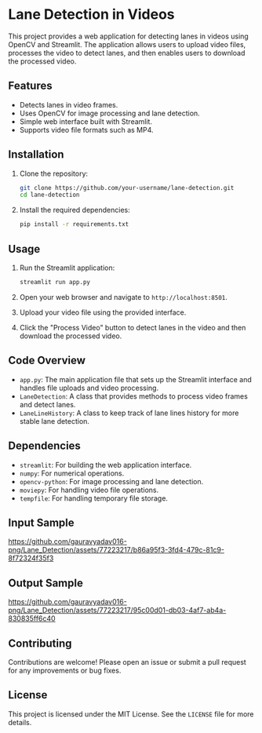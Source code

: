 # Lane Detection in Videos

This project provides a web application for detecting lanes in videos using OpenCV and Streamlit. The application allows users to upload video files, processes the video to detect lanes, and then enables users to download the processed video.

## Features

- Detects lanes in video frames.
- Uses OpenCV for image processing and lane detection.
- Simple web interface built with Streamlit.
- Supports video file formats such as MP4.

## Installation

1. Clone the repository:
   ```bash
   git clone https://github.com/your-username/lane-detection.git
   cd lane-detection


2. Install the required dependencies:
   ```bash
   pip install -r requirements.txt
   ```

## Usage

1. Run the Streamlit application:
   ```bash
   streamlit run app.py
   ```

2. Open your web browser and navigate to `http://localhost:8501`.

3. Upload your video file using the provided interface.

4. Click the "Process Video" button to detect lanes in the video and then download the processed video.

## Code Overview

- `app.py`: The main application file that sets up the Streamlit interface and handles file uploads and video processing.
- `LaneDetection`: A class that provides methods to process video frames and detect lanes.
- `LaneLineHistory`: A class to keep track of lane lines history for more stable lane detection.

## Dependencies

- `streamlit`: For building the web application interface.
- `numpy`: For numerical operations.
- `opencv-python`: For image processing and lane detection.
- `moviepy`: For handling video file operations.
- `tempfile`: For handling temporary file storage.


## Input Sample
https://github.com/gauravyadav016-png/Lane_Detection/assets/77223217/b86a95f3-3fd4-479c-81c9-8f72324f35f3


## Output Sample
https://github.com/gauravyadav016-png/Lane_Detection/assets/77223217/95c00d01-db03-4af7-ab4a-830835ff6c40

## Contributing

Contributions are welcome! Please open an issue or submit a pull request for any improvements or bug fixes.

## License

This project is licensed under the MIT License. See the `LICENSE` file for more details.
